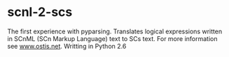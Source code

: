 scnl-2-scs
==========

The first experience with pyparsing.
Translates logical expressions written in SCnML (SСn Markup Language) text to SCs text. 
For more information see www.ostis.net.
Writting in Python 2.6
